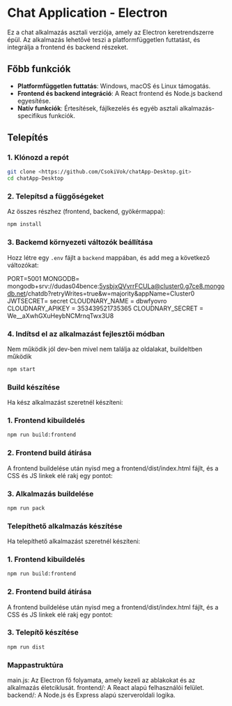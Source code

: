 # Chat Application - Electron

Ez a chat alkalmazás asztali verziója, amely az Electron keretrendszerre épül. Az alkalmazás lehetővé teszi a platformfüggetlen futtatást, és integrálja a frontend és backend részeket.

## Főbb funkciók

- **Platformfüggetlen futtatás**: Windows, macOS és Linux támogatás.
- **Frontend és backend integráció**: A React frontend és Node.js backend egyesítése.
- **Natív funkciók**: Értesítések, fájlkezelés és egyéb asztali alkalmazás-specifikus funkciók.

## Telepítés

### 1. Klónozd a repót
```bash
git clone <https://github.com/CsokiVok/chatApp-Desktop.git>
cd chatApp-Desktop
```

### 2. Telepítsd a függőségeket
Az összes részhez (frontend, backend, gyökérmappa):
```bash
npm install
```

### 3. Backemd környezeti változók beállítása
Hozz létre egy `.env` fájlt a `backend` mappában, és add meg a következő változókat:

PORT=5001
MONGODB= mongodb+srv://dudas04bence:5ysbjxQVvrrFCULa@cluster0.g7ce8.mongodb.net/chatdb?retryWrites=true&w=majority&appName=Cluster0
JWTSECRET= secret
CLOUDNARY_NAME = dbwfyovro
CLOUDNARY_APIKEY = 353439521735365
CLOUDNARY_SECRET = We__aXwhGXuHeybNCMrnqTwx3U8

### 4. Indítsd el az alkalmazást fejlesztői módban
Nem működik jól dev-ben mivel nem találja az oldalakat, buildeltben működik
```bash
npm start
```

### Build készítése
Ha kész alkalmazást szeretnél készíteni:

### 1. Frontend kibuildelés
```bash
npm run build:frontend
```

### 2. Frontend build átírása
A frontend buildelése után nyisd meg a frontend/dist/index.html fájlt, és a CSS és JS linkek elé rakj egy pontot:
<!-- Példa -->
<link href="./assets/index-BRF-9M4e.css" rel="stylesheet">
<script type="module" src="./assets/index-jqC60G9h.js"></script>

### 3. Alkalmazás buildelése
```bash
npm run pack
```

### Telepíthető alkalmazás készítése
Ha telepíthető alkalmazást szeretnél készíteni:

### 1. Frontend kibuildelés
```bash
npm run build:frontend
```

### 2. Frontend build átírása
A frontend buildelése után nyisd meg a frontend/dist/index.html fájlt, és a CSS és JS linkek elé rakj egy pontot:
<!-- Példa -->
<link href="./assets/index-BRF-9M4e.css" rel="stylesheet">
<script type="module" src="./assets/index-jqC60G9h.js"></script>


### 3. Telepítő készítése
```bash
npm run dist
```

### Mappastruktúra
main.js: Az Electron fő folyamata, amely kezeli az ablakokat és az alkalmazás életciklusát.
frontend/: A React alapú felhasználói felület.
backend/: A Node.js és Express alapú szerveroldali logika.